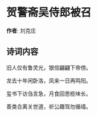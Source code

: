 # 贺警斋吴侍郎被召

**作者**: 刘克庄

## 诗词内容

旧人仅有鲁灵光，银信翩翩下帝傍。

龙去十年闲卧洛，凤来一日再鸣阳。

玺书下访刍言急，月食回思榄味长。

善类合离关世道，祈公趣驾勿循墙。

